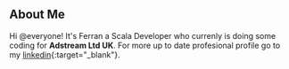 ## About Me

Hi @everyone! It's Ferran a Scala Developer who currenly is doing some coding for **Adstream Ltd UK**.
For more up to date profesional profile go to my [linkedin](https://www.linkedin.com/in/ferranjr/){:target="_blank"}.


